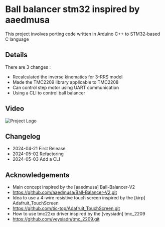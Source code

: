 # Ball balancer stm32 inspired by aaedmusa

This project involves porting code written in Arduino C++ to STM32-based C language

## Details
There are 3 changes : 
 - Recalculated the inverse kinematics for 3-RRS model
 - Made the TMC2209 library applicable to TMC2208
 - Can control step motor using UART communication
 - Using a CLI to control ball balancer

## Video
![Project Logo](ball-balancer-test.gif)

## Changelog
- 2024-04-21 First Release
- 2024-05-02 Refactoring
- 2024-05-03 Add a CLI

## Acknowledgements
- Main concept inspired by the [aaedmusa] Ball-Balancer-V2
- https://github.com/aaedmusa/Ball-Balancer-V2.git
- Idea to use a 4-wire resistive touch screen inspired by the [kirp] Adafruit_TouchScreen
- https://github.com/tic-top/Adafruit_TouchScreen.git
- How to use tmc22xx driver inspired by the [veysiadn] tmc_2209
- https://github.com/veysiadn/tmc_2209.git
